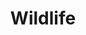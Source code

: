 ---
title: Wildlife
order: 7
basedir: wildlife
images:
- file: W01.jpg
  main: true
- file: W02.jpg
- file: W03.jpg
- file: W04.jpg
- file: W05.jpg
- file: W06.jpg
layout: gallery
---